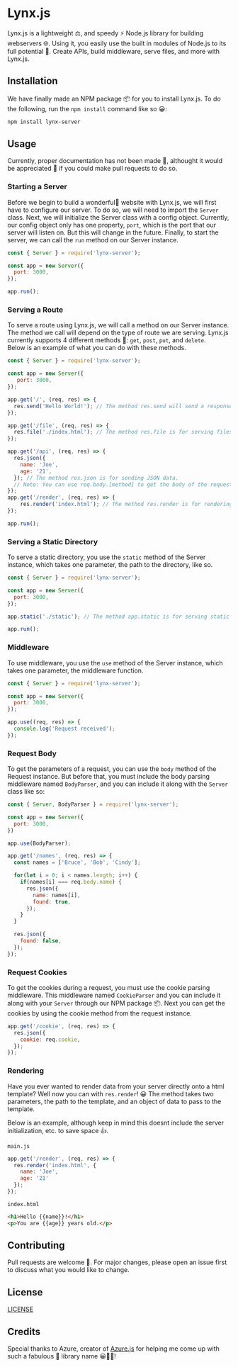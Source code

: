 # Lynx.js

Lynx.js is a lightweight ⚖️, and speedy ⚡️ Node.js library for building webservers 🌐. Using it, you easily use the built in modules of Node.js to its full potential 💫. Create APIs, build middleware, serve files, and more with Lynx.js.

## Installation

We have finally made an NPM package 📦 for you to install Lynx.js. To do the following, run the `npm install` command like so 😀:

```bash
npm install lynx-server
```

## Usage

Currently, proper documentation has not been made 📄, althought it would be appreciated 🙏 if you could make pull requests to do so.

### Starting a Server

Before we begin to build a wonderful🎉 website with Lynx.js, we will first have to configure our server. To do so, we will need to import the `Server` class. Next, we will initialize the Server class with a config object. Currently, our config object only has one property, `port`, which is the port that our server will listen on. But this will change in the future. Finally, to start the server, we can call the `run` method on our Server instance.

```js
const { Server } = require('lynx-server');

const app = new Server({
  port: 3000,
});

app.run();
```

### Serving a Route

To serve a route using Lynx.js, we will call a method on our Server instance. The method we call will depend on the type of route we are serving. Lynx.js currently supports 4 different methods 💪: `get`, `post`, `put`, and `delete`.  
Below is an example of what you can do with these methods.

```js
const { Server } = require('lynx-server');

const app = new Server({
   port: 3000,
});

app.get('/', (req, res) => {
  res.send('Hello World!'); // The method res.send will send a response to the client.
});

app.get('/file', (req, res) => {
  res.file('./index.html'); // The method res.file is for serving files.
});

app.get('/api', (req, res) => {
  res.json({
    name: 'Joe',
    age: '21',
  }); // The method res.json is for sending JSON data.
  // Note: You can use req.body.[method] to get the body of the request.
});
app.get('/render', (req, res) => {
    res.render('index.html'); // The method res.render is for rendering templates. More on that later
});

app.run();
```

### Serving a Static Directory

To serve a static directory, you use the `static` method of the Server instance, which takes one parameter, the path to the directory, like so.
```js
const { Server } = require('lynx-server');

const app = new Server({
  port: 3000,
});

app.static('./static'); // The method app.static is for serving static directories.

app.run();
```

### Middleware
To use middleware, you use the `use` method of the Server instance, which takes one parameter, the middleware function.
```js
const { Server } = require('lynx-server');

const app = new Server({
  port: 3000,
});

app.use((req, res) => {
  console.log('Request received');
});
```

### Request Body
To get the parameters of a request, you can use the `body` method of the Request instance. But before that, you must include the body parsing middleware named `BodyParser`, and you can include it along with the `Server` class like so:

```js
const { Server, BodyParser } = require('lynx-server');

const app = new Server({
  port: 3000,
})

app.use(BodyParser);

app.get('/names', (req, res) => {
  const names = ['Bruce', 'Bob', 'Cindy'];

  for(let i = 0; i < names.length; i++) {
    if(names[i] === req.body.name) {
      res.json({
        name: names[i],
        found: true,
      });
    } 
  }

  res.json({
    found: false,
  });
});
```

### Request Cookies
To get the cookies during a request, you must use the cookie parsing middleware. This middleware named `CookieParser` and you can include it along with your `Server` through our NPM package 📦. Next you can get the cookies by using the cookie method from the request instance.
```js
app.get('/cookie', (req, res) => {
  res.json({
    cookie: req.cookie,
  });
});
```

### Rendering
Have you ever wanted to render data from your server directly onto a html template? Well now you can with `res.render`! 😀 The method takes two parameters, the path to the template, and an object of data to pass to the template.

Below is an example, although keep in mind this doesnt include the server initialization, etc. to save space 👍.

`main.js`
```js
app.get('/render', (req, res) => {
  res.render('index.html', {
    name: 'Joe',
    age: '21'
  });
});
```

`index.html`
```html
<h1>Hello {{name}}!</h1>
<p>You are {{age}} years old.</p>
```

## Contributing

Pull requests are welcome 🤗. For major changes, please open an issue first to discuss what you would like to change.

## License

[LICENSE](LICENSE.txt)


## Credits
Special thanks to Azure, creator of [Azure.js](https://www.azure-js.com) for helping me come up with such a fabulous 💫 library name 😀🙏🙏!